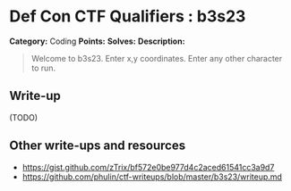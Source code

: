 # Def Con CTF Qualifiers : b3s23

**Category:** Coding
**Points:** 
**Solves:** 
**Description:**

> Welcome to b3s23. Enter x,y coordinates. Enter any other character to run.


## Write-up

(TODO)

## Other write-ups and resources

* https://gist.github.com/zTrix/bf572e0be977d4c2aced61541cc3a9d7
* https://github.com/phulin/ctf-writeups/blob/master/b3s23/writeup.md
